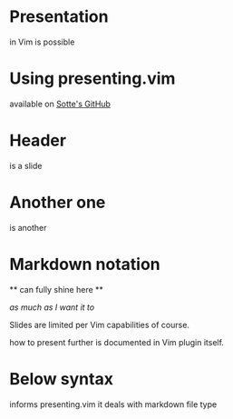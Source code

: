# Presentation
in Vim is possible
 
# Using presenting.vim
available on [Sotte's GitHub](https://github.com/sotte/presenting.vim)

 
# Header
is a slide
 
# Another one
is another
 
# Markdown notation
** can fully shine here **

*as much as I want it to*

Slides are limited per Vim capabilities of course.

how to present further is documented in Vim plugin itself.
 
# Below syntax
informs presenting.vim it deals with markdown file type
<!--
vim: tw=40: ft=markdown:
-->

